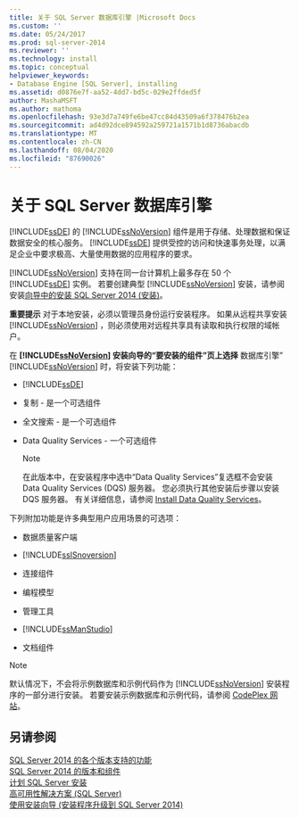 ```yaml
---
title: 关于 SQL Server 数据库引擎 |Microsoft Docs
ms.custom: ''
ms.date: 05/24/2017
ms.prod: sql-server-2014
ms.reviewer: ''
ms.technology: install
ms.topic: conceptual
helpviewer_keywords:
- Database Engine [SQL Server], installing
ms.assetid: d0876e7f-aa52-4dd7-bd5c-029e2ffded5f
author: MashaMSFT
ms.author: mathoma
ms.openlocfilehash: 93e3d7a749fe6be47cc84d43509a6f378476b2ea
ms.sourcegitcommit: ad4d92dce894592a259721a1571b1d8736abacdb
ms.translationtype: MT
ms.contentlocale: zh-CN
ms.lasthandoff: 08/04/2020
ms.locfileid: "87690026"
---
```

# <a name="about-the-sql-server-database-engine"></a>关于 SQL Server 数据库引擎
  [!INCLUDE[ssDE](../../includes/ssde-md.md)] 的 [!INCLUDE[ssNoVersion](../../includes/ssnoversion-md.md)] 组件是用于存储、处理数据和保证数据安全的核心服务。 [!INCLUDE[ssDE](../../includes/ssde-md.md)] 提供受控的访问和快速事务处理，以满足企业中要求极高、大量使用数据的应用程序的要求。  
  
 [!INCLUDE[ssNoVersion](../../includes/ssnoversion-md.md)] 支持在同一台计算机上最多存在 50 个 [!INCLUDE[ssDE](../../includes/ssde-md.md)] 实例。 若要创建典型 [!INCLUDE[ssNoVersion](../../includes/ssnoversion-md.md)] 安装，请参阅安装[向导中的安装 SQL Server 2014 &#40;安装&#41;](install-sql-server-from-the-installation-wizard-setup.md)。  
  
 **重要提示** 对于本地安装，必须以管理员身份运行安装程序。 如果从远程共享安装 [!INCLUDE[ssNoVersion](../../includes/ssnoversion-md.md)] ，则必须使用对远程共享具有读取和执行权限的域帐户。  
  
 在 **[!INCLUDE[ssNoVersion](../../includes/ssnoversion-md.md)] 安装向导的“要安装的组件”页上选择** 数据库引擎” [!INCLUDE[ssNoVersion](../../includes/ssnoversion-md.md)] 时，将安装下列功能：  
  
-   [!INCLUDE[ssDE](../../includes/ssde-md.md)]  
  
-   复制 - 是一个可选组件  
  
-   全文搜索 - 是一个可选组件  
  
-   Data Quality Services - 一个可选组件  
  
    > [!NOTE]  
    >  在此版本中，在安装程序中选中“Data Quality Services”复选框不会安装 Data Quality Services (DQS) 服务器。 您必须执行其他安装后步骤以安装 DQS 服务器。 有关详细信息，请参阅 [Install Data Quality Services](../../data-quality-services/install-windows/install-data-quality-services.md)。  
  
 下列附加功能是许多典型用户应用场景的可选项：  
  
-   数据质量客户端  
  
-   [!INCLUDE[ssISnoversion](../../includes/ssisnoversion-md.md)]  
  
-   连接组件  
  
-   编程模型  
  
-   管理工具  
  
-   [!INCLUDE[ssManStudio](../../includes/ssmanstudio-md.md)]  
  
-   文档组件  
  
> [!NOTE]  
>  默认情况下，不会将示例数据库和示例代码作为 [!INCLUDE[ssNoVersion](../../includes/ssnoversion-md.md)] 安装程序的一部分进行安装。 若要安装示例数据库和示例代码，请参阅 [CodePlex 网站](https://go.microsoft.com/fwlink/?LinkId=87843)。  
  
## <a name="see-also"></a>另请参阅  
 [SQL Server 2014 的各个版本支持的功能](../../getting-started/features-supported-by-the-editions-of-sql-server-2014.md)   
 [SQL Server 2014 的版本和组件](../../sql-server/editions-and-components-of-sql-server-2016.md)   
 [计划 SQL Server 安装](../../sql-server/install/planning-a-sql-server-installation.md)   
 [高可用性解决方案 (SQL Server)](../../sql-server/failover-clusters/high-availability-solutions-sql-server.md)   
 [使用安装向导 &#40;安装程序升级到 SQL Server 2014&#41;](upgrade-sql-server-using-the-installation-wizard-setup.md)  
  
  
